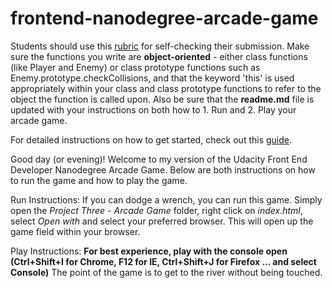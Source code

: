 frontend-nanodegree-arcade-game
===============================

Students should use this [rubric](https://review.udacity.com/#!/projects/2696458597/rubric) for self-checking their submission. Make sure the functions you write are **object-oriented** - either class functions (like Player and Enemy) or class prototype functions such as Enemy.prototype.checkCollisions, and that the keyword 'this' is used appropriately within your class and class prototype functions to refer to the object the function is called upon. Also be sure that the **readme.md** file is updated with your instructions on both how to 1. Run and 2. Play your arcade game.

For detailed instructions on how to get started, check out this [guide](https://docs.google.com/document/d/1v01aScPjSWCCWQLIpFqvg3-vXLH2e8_SZQKC8jNO0Dc/pub?embedded=true).

Good day (or evening)! Welcome to my version of the Udacity Front End Developer Nanodegree Arcade Game.
Below are both instructions on how to run the game and how to play the game.

Run Instructions:
If you can dodge a wrench, you can run this game. Simply open the *Project Three - Arcade Game* folder, right click on *index.html*, select *Open with* and select your preferred browser. This will open up the game field within your browser.

Play Instructions:
**For best experience, play with the console open (Ctrl+Shift+I for Chrome, F12 for IE, Ctrl+Shift+J for Firefox ... and select Console)**
The point of the game is to get to the river without being touched.

